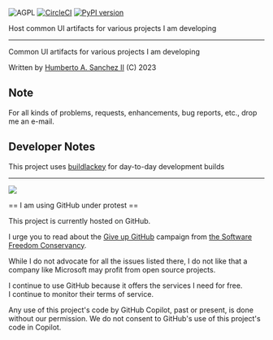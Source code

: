 ![](https://github.com/hasii2011/code-ally-basic/blob/master/developer/agpl-license-web-badge-version-2-256x48.png "AGPL")
[![CircleCI](https://dl.circleci.com/status-badge/img/gh/hasii2011/code-ally-advanced/tree/master.svg?style=shield)](https://dl.circleci.com/status-badge/redirect/gh/hasii2011/code-ally-advanced/tree/master)
[![PyPI version](https://badge.fury.io/py/codeallyadvanced.svg)](https://badge.fury.io/py/codeallyadvanced)

Host common UI artifacts for various projects I am developing

___
Common UI artifacts for various projects I am developing

Written by <a href="mailto:email@humberto.a.sanchez.ii@gmail.com?subject=Hello Humberto">Humberto A. Sanchez II</a>  (C) 2023

## Note
For all kinds of problems, requests, enhancements, bug reports, etc.,
drop me an e-mail.

## Developer Notes
This project uses [buildlackey](https://github.com/hasii2011/buildlackey) for day-to-day development builds

---

![](https://github.com/hasii2011/code-ally-basic/blob/master/developer/SillyGitHub.png)

== I am using GitHub under protest ==

This project is currently hosted on GitHub.  

I urge you to read about the
[Give up GitHub](https://GiveUpGitHub.org) campaign from
[the Software Freedom Conservancy](https://sfconservancy.org).

While I do not advocate for all the issues listed there, I do not like that
a company like Microsoft may profit from open source projects.

I continue to use GitHub because it offers the services I need for free.  
I continue to monitor their terms of service.

Any use of this project's code by GitHub Copilot, past or present, is done
without our permission.  We do not consent to GitHub's use of this project's
code in Copilot.
